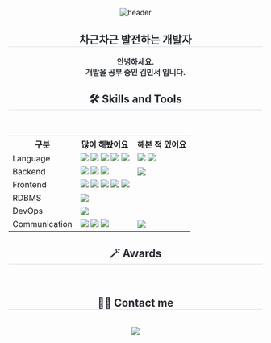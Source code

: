 <div align="center">

![header](https://capsule-render.vercel.app/api?type=waving&color=0:DDC6B6,100:333D79&text=MinseoK1m&animation=twinkling&fontColor=FCFBFA&fontSize=35&fontAlignY=47&height=250)
</div>

<div align= "center"> 
    <h2 style="border-bottom: 1px solid #d8dee4; color: #282d33;"> 차근차근 발전하는 개발자</h2>  
    <div style="font-weight: 700; font-size: 15px; text-align: center; color: #282d33;"> 안녕하세요.<Br>개발을 공부 중인 김민서 입니다.  </div> 
    </div>
    <div align= "center">
    <h2 style="border-bottom: 1px solid #d8dee4; color: #282d33;"> 🛠️ Skills and Tools </h2> <br> 
    <div style="margin: 0 auto; text-align: center;" align= "center"> 

<table>
    <tr>
        <th>구분</th>
        <th>많이 해봤어요</th>
        <th>해본 적 있어요</th>
    </tr>
    <tr>
        <td>Language</td>
        <td>
            <img src="https://img.shields.io/badge/Dart-0175C2?style=flat-square&logo=Dart&logoColor=white">
            <img src="https://img.shields.io/badge/Java-007396?style=flat-square&logo=Java&logoColor=white">
            <img src="https://img.shields.io/badge/C-00599C?style=flat-square&logo=C&logoColor=white">
            <img src="https://img.shields.io/badge/Python-3776AB?style=flat-square&logo=Python&logoColor=white">
            <img src="https://img.shields.io/badge/R-276DC3?style=flat-square&logo=R&logoColor=white">
        </td>
        <td>
            <img src="https://img.shields.io/badge/C++-00599C?style=flat-square&logo=C%2B%2B&logoColor=white">
            <img src="https://img.shields.io/badge/Javascript-F7DF1E?style=flat-square&logo=Javascript&logoColor=black">
        </td>
    </tr>
    <tr>
        <td>Backend</td>
        <td>
            <img src="https://img.shields.io/badge/PHP-777BB4E?style=flat-square&logo=PHP&logoColor=black">
            <img src="https://img.shields.io/badge/Apache%20Tomcat-F8DC75?style=flat-square&logo=Apache%20Tomcat&logoColor=white">
            <img src="https://img.shields.io/badge/Firebase-FFCA28?style=flat-square&logo=Firebase&logoColor=black">
        </td>
        <td>
            <img src="https://img.shields.io/badge/Node.js-339933?style=flat-square&logo=Node.js&logoColor=white">
        </td>
    </tr>
    <tr>
        <td>Frontend</td>
        <td>
          <img src="https://img.shields.io/badge/flutter-02569B?style=flat-square&logo=flutter&logoColor=white"/>
            <img src="https://img.shields.io/badge/android-34A853?style=flat-square&logo=android&logoColor=white"/>
            <img src="https://img.shields.io/badge/Figma-F24E1E?style=flat-square&logo=Figma&logoColor=white">
            <img src="https://img.shields.io/badge/HTML5-E34F26?style=flat-square&logo=HTML5&logoColor=white">
            <img src="https://img.shields.io/badge/CSS3-1572B6?style=flat-square&logo=CSS3&logoColor=white">
        </td>
        <td>
            <!-- 여기에 해당하는 이미지 넣어주세요 -->
        </td>
    </tr>
    <tr>
        <td>RDBMS</td>
        <td>
            <img src="https://img.shields.io/badge/MySQL-4479A1?style=flat-square&logo=MySQL&logoColor=white">
        </td>
        <td>
            <!-- 여기에 해당하는 이미지 넣어주세요 -->
        </td>
    </tr>
    <tr>
        <td>DevOps</td>
        <td>
            <img src="https://img.shields.io/badge/Amazon%20AWS-232F3E?style=flat-square&logo=Amazon%20AWS&logoColor=white">
        </td>
        <td>
            <!-- 여기에 해당하는 이미지 넣어주세요 -->
        </td>
    </tr>
    <tr>
        <td>Communication</td>
        <td>
            <img src="https://img.shields.io/badge/Notion-000000?style=flat-square&logo=Notion&logoColor=white">
            <img src="https://img.shields.io/badge/Apache%20Tomcat-F8DC75?style=flat-square&logo=Apache%20Tomcat&logoColor=white">
            <img src="https://img.shields.io/badge/Firebase-FFCA28?style=flat-square&logo=Firebase&logoColor=black">
        </td>
        <td>
            <img src="https://img.shields.io/badge/Node.js-339933?style=flat-square&logo=Node.js&logoColor=white">
        </td>
    </tr>
</table>
</div>
    </div>
    <div align= "center">
    <h2 style="border-bottom: 1px solid #d8dee4; color: #282d33;"> 🪄 Awards </h2> <br> 
      <div style="margin: 0 auto; text-align: center;" align= "center">
    </div>
    <div align= "center">
    <h2 style="border-bottom: 1px solid #d8dee4; color: #282d33;"> 🧑‍💻 Contact me </h2> <br> 
    <div align= "center"> <a href=mailto:pushseo.kim@gmail.com> <img src="https://img.shields.io/badge/Gmail-EA4335?style=flat-square&logo=Gmail&logoColor=white&link=mailto:pushseo.kim@gmail.com"> </a>
          </div>  <br> 
    <div align= "center">  </div> 
    </div>

